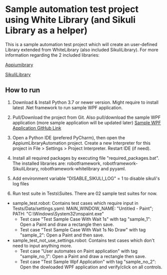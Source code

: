 # Sample automation test project using White Library (and Sikuli Library as a helper)

This is a sample automation test project which will create an user-defined Library extended from WhiteLibrary (also included SikuliLibrary). For more information regarding the 2 included libraries:

[Appiumibrary](https://github.com/serhatbolsu/robotframework-appiumlibrary)

[SikuliLibrary](https://github.com/rainmanwy/robotframework-SikuliLibrary)

## How to run

1. Download & Install Python 3.7 or newer version. Might require to install latest .Net framework to run sample WPF application.

2. Pull/Download the project from Git. Also pull/download the sample WPF application (more sample application will be updated later) [Sample WPF Application GitHub Link](https://github.com/mtran21081990/WinAppAutomation/tree/master/SampleApplication/WPF_Application)

3. Open a Python IDE (prefered PyCharm), then open the AppiumLibraryAutomation project. Create a new Interpreter for this project in File > Settings > Project Interpreter. Restart IDE (if need).

4. Install all required packages by executing file "required_packages.bat". The installed libraries are: robotframework, robotframework-SikuliLibrary, robotframework-whitelibrary and pyyaml.

5. Add environment variable "DISABLE_SIKULI_LOG" = 1 to disable sikuli's log files

6. Run test suite in Tests\Suites. There are 02 sample test suites for now. 
+ sample_test.robot: Contains test cases which require input in Tests/Data/settings.yaml: MAIN_WINDOW_NAME: "Untitled - Paint"; PATH: "C:\\Windows\\System32\\mspaint.exe"
  - Test case "Test Sample Case With Wait 1s" with tag "sample_1": Open a Paint and draw a rectangle then save.
  - Test case "Test Sample Case With Wait 1s No Draw" with tag "sample_2": Open a Paint and then save.
+ sample_test_not_use_settings.robot: Contains test cases which don't need to input anything more. 
  - Test case "User automates on Paint application" with tag "sample_no_1": Open a Paint and draw a rectangle then save.
  - Test case "Test Sample Wpf Application" with tag "sample_no_2": Open the dowloaded WPF application and verify/click on all controls.




